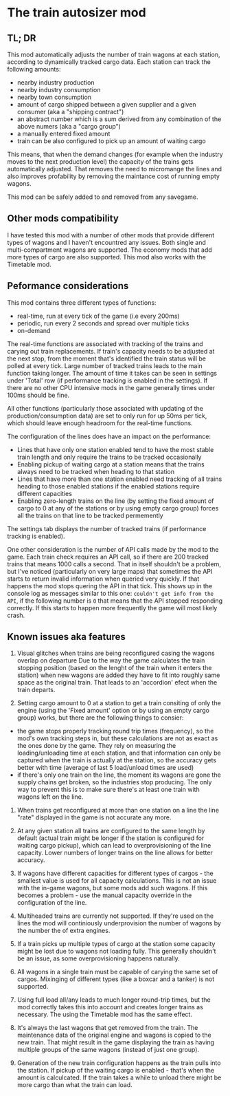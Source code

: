 # The train autosizer mod

## TL; DR

This mod automatically adjusts the number of train wagons at each station, according to dynamically tracked cargo data. Each station can track the following amounts:

- nearby industry production
- nearby industry consumption
- nearby town consumption
- amount of cargo shipped between a given supplier and a given consumer (aka a "shipping contract")
- an abstract number which is a sum derived from any combination of the above numers (aka a "cargo group")
- a manually entered fixed amount
- train can be also configured to pick up an amount of waiting cargo

This means, that when the demand changes (for example when the industry moves to the next production level) the capacity of the trains gets automatically adjusted. That removes the need to micromange the lines and also improves profability by removing the maintance cost of running empty wagons.

This mod can be safely added to and removed from any savegame.

## Other mods compatibility

I have tested this mod with a number of other mods that provide different types of wagons and I haven't encountred any issues. Both single and multi-compartment wagons are supported. The economy mods that add more types of cargo are also supported. This mod also works with the Timetable mod.

## Peformance considerations

This mod contains three different types of functions:

- real-time, run at every tick of the game (i.e every 200ms)
- periodic, run every 2 seconds and spread over multiple ticks
- on-demand

The real-time functions are associated with tracking of the trains and carying out train replacements. If train's capacity needs to be adjusted at the next stop, from the moment that's identified the train status will be polled at every tick. Large number of tracked trains leads to the main function taking longer. The amount of time it takes can be seen in settings under 'Total' row (if performance tracking is enabled in the settings). If there are no other CPU intensive mods in the game generally times under 100ms should be fine.

All other functions (particularly those associated with updating of the production/consumption data) are set to only run for up 50ms per tick, which should leave enough headroom for the real-time functions.

The configuration of the lines does have an impact on the performance:

- Lines that have only one station enabled tend to have the most stable train length and only require the trains to be tracked occasionally
- Enabling pickup of waiting cargo at a station means that the trains always need to be tracked when heading to that station
- Lines that have more than one station enabled  need tracking of all trains heading to those enabled stations if the enabled stations require different capacities
- Enabling zero-length trains on the line (by setting the fixed amount of cargo to 0 at any of the stations or by using empty cargo group) forces all the trains on that line to be tracked permemently

The settings tab displays the number of tracked trains (if performance tracking is enabled).

One other consideration is the number of API calls made by the mod to the game. Each train check requires an API call, so if there are 200 tracked trains that means 1000 calls a second. That in itself shouldn't be a problem, but I've noticed (particularly on very large maps) that sometimes the API starts to return invalid information when queried very quickly. If that happens the mod stops quering the API in that tick. This shows up in the console log as messages similar to this one: `couldn't get info from the API`, if the following number is `0` that means that the API stopped responding correctly. If this starts to happen more frequently the game will most likely crash.
  
## Known issues aka features

1. Visual glitches when trains are being reconfigured casing the wagons overlap on departure
    Due to the way the game calculates the train stopping position (based on the lenght of the train when it enters the station) when new wagons are added they have to fit into roughly same space as the original train. That leads to an 'accordion' efect when the train departs.

2. Setting cargo amount to 0 at a station to get a train consiting of only the engine (using the 'Fixed amount' option or by using an empty cargo group) works, but there are the following things to consier:

- the game stops properly tracking round trip times (frequency), so the mod's own tracking steps in, but these calculations are not as exact as the ones done by the game. They rely on measuring the loading/unloading time at each station, and that information can only be captured when the train is actually at the station, so the accuracy gets better with time (average of last 5 load/unload times are used)
- if there's only one train on the line, the moment its wagons are gone the supply chains get broken, so the industries stop producing. The only way to prevent this is to make sure there's at least one train with wagons left on the line.

1. When trains get reconfigured at more than one station on a line the line "rate"  displayed in the game is not accurate any more.
  
2. At any given station all trains are configured to the same length by default (actual train might be longer if the station is configured for waiting cargo pickup), which can lead to overprovisioning of the line capacity. Lower numbers of longer trains on the line allows for better accuracy.

3. If wagons have different capacities for different types of cargos - the smallest value is used for all capacity calculations. This is not an issue with the in-game wagons, but some mods add such wagons. If this becomes a problem - use the manual capacity override in the configuration of the line.

4. Multiheaded trains are currently not supported. If they're used on the lines the mod will continiously underprovision the number of wagons by the number the of extra engines.

5. If a train picks up multiple types of cargo at the station some capacity might be lost due to wagons not loading fully. This generally shouldn't be an issue, as some overprovisioning happens naturally.

6. All wagons in a single train must be capable of carying the same set of cargos. Mixinging of different types (like a boxcar and a tanker) is not supported.

7. Using full load all/any leads to much longer round-trip times, but the mod correctly takes this into account and creates longer trains as necessary. The using the Timetable mod has the same effect.

8. It's always the last wagons that get removed from the train. The maintenance data of the original engine and wagons is copied to the new train. That might result in the game displaying the train as having multiple groups of the same wagons (instead of just one group).

9. Generation of the new train configuration happens as the train pulls into the station. If pickup of the waiting cargo is enabled - that's when the amount is calculcated. If the train takes a while to unload there might be more cargo than what the train can load.